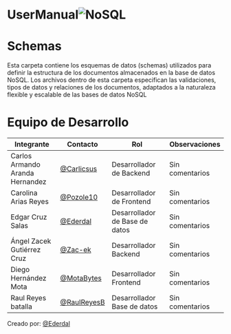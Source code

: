 # UserManual![NoSQL](https://img.shields.io/badge/MongoDB-4EA94B?style=for-the-badge&logo=mongodb&logoColor=white)

# Schemas
Esta carpeta contiene los esquemas de datos (schemas) utilizados para definir la estructura de los documentos almacenados en la base de datos NoSQL. Los archivos dentro de esta carpeta especifican las validaciones, tipos de datos y relaciones de los documentos, adaptados a la naturaleza flexible y escalable de las bases de datos NoSQL

# Equipo de Desarrollo
|Integrante|Contacto|Rol|Observaciones|
|------------|--------|---|---|
|Carlos Armando Aranda Hernandez|[@Carlicsus](https://github.com/Carlicsus)|Desarrollador de Backend|Sin comentarios|
|Carolina Arias Reyes|[@Pozole10](https://github.com/Pozole10)|Desarrollador de Frontend|Sin comentarios|
|Edgar Cruz Salas|[@Ederdal](https://github.com/Ederdal)|Desarrollador de Base de datos|Sin comentarios|
|Ángel Zacek Gutiérrez Cruz|[@Zac-ek](https://github.com/Zac-ek)|Desarrollador Backend|Sin comentarios|
|Diego Hernández Mota|[@MotaBytes](https://github.com/MotaBytes)|Desarrollador Frontend|Sin comentarios|
|Raul Reyes batalla|[@RaulReyesB](https://github.com/RaulReyesB)|Desarrollador Base de datos|Sin comentarios|

Creado por: [@Ederdal](https://github.com/Ederdal)